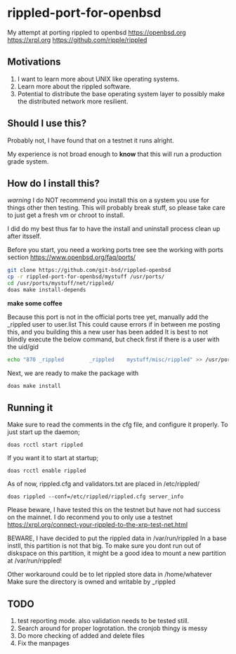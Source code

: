 # rippled-port-for-openbsd

My attempt at porting rippled to openbsd 
https://openbsd.org
https://xrpl.org
https://github.com/ripple/rippled

## Motivations
1. I want to learn more about UNIX like operating systems.
2. Learn more about the rippled software.
3. Potential to distribute the base operating system layer to possibly make the distributed network more resilient.

## Should I use this?
Probably not, I have found that on a testnet it runs alright.

My experience is not broad enough to **know** that this will run a production grade system.

## How do I install this?
*warning* 
I do NOT recommend you install this on a system you use for things other then testing.
This will probably break stuff, so please take care to just get a fresh vm or chroot to install.

I did do my best thus far to have the install and uninstall process clean up after itsself.

Before you start, you need a working ports tree see the working with ports section https://www.openbsd.org/faq/ports/
``` sh
git clone https://github.com/git-bsd/rippled-openbsd
cp -r rippled-port-for-openbsd/mystuff /usr/ports/
cd /usr/ports/mystuff/net/rippled/
doas make install-depends
```
**make some coffee**

Because this port is not in the official ports tree yet, manually add the _rippled user to user.list
This could cause errors if in between me posting this, and you building this a new user has been added
It is best to not blindly execute the below command, but check first if there is a user with the uid/gid 
```sh
echo "870 _rippled        _rippled    mystuff/misc/rippled" >> /usr/ports/infrastructure/db/user.list
```
Next, we are ready to make the package with
```sh
doas make install
```

## Running it
Make sure to read the comments in the cfg file, and configure it properly.
To just start up the daemon;
```
doas rcctl start rippled
```
If you want it to start at startup;
```
doas rcctl enable rippled
```
As of now, rippled.cfg and validators.txt are placed in /etc/rippled/

```
doas rippled --conf=/etc/rippled/rippled.cfg server_info
```
Please beware, I have tested this on the testnet but have not had success on the mainnet.
I do reconmend you to only use a testnet https://xrpl.org/connect-your-rippled-to-the-xrp-test-net.html

BEWARE,
I have decided to put the rippled data in /var/run/rippled
In a base instll, this partition is not that big.
To make sure you dont run out of diskspace on this partition, it might be a good idea to mount a new partition at /var/run/rippled!

Other workaround could be to let rippled store data in /home/whatever
Make sure the directory is owned and writable by _rippled


## TODO
1. test reporting mode. also validation needs to be tested still.
2. Search around for proper logrotation. the cronjob thingy is messy
3. Do more checking of added and delete files
4. Fix the manpages
